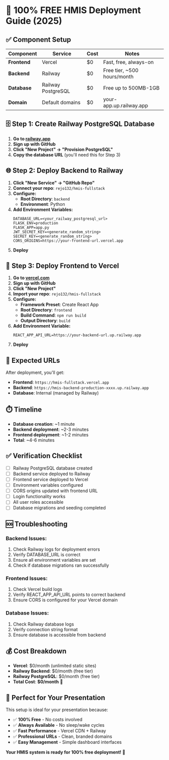 # 🚀 100% FREE HMIS Deployment Guide (2025)

## ✅ **Component Setup**

| Component | Service | Cost | Notes |
|-----------|---------|------|-------|
| **Frontend** | Vercel | $0 | Fast, free, always-on |
| **Backend** | Railway | $0 | Free tier, ~500 hours/month |
| **Database** | Railway PostgreSQL | $0 | Free up to 500MB-1GB |
| **Domain** | Default domains | $0 | your-app.up.railway.app |

## 🗄️ **Step 1: Create Railway PostgreSQL Database**

1. **Go to [railway.app](https://railway.app)**
2. **Sign up with GitHub**
3. **Click "New Project" → "Provision PostgreSQL"**
4. **Copy the database URL** (you'll need this for Step 3)

## 🌐 **Step 2: Deploy Backend to Railway**

1. **Click "New Service" → "GitHub Repo"**
2. **Connect your repo**: `rejo132/hmis-fullstack`
3. **Configure:**
   - **Root Directory**: `backend`
   - **Environment**: Python
4. **Add Environment Variables:**
   ```
   DATABASE_URL=<your_railway_postgresql_url>
   FLASK_ENV=production
   FLASK_APP=app.py
   JWT_SECRET_KEY=<generate_random_string>
   SECRET_KEY=<generate_random_string>
   CORS_ORIGINS=https://your-frontend-url.vercel.app
   ```
5. **Deploy**

## 🎨 **Step 3: Deploy Frontend to Vercel**

1. **Go to [vercel.com](https://vercel.com)**
2. **Sign up with GitHub**
3. **Click "New Project"**
4. **Import your repo**: `rejo132/hmis-fullstack`
5. **Configure:**
   - **Framework Preset**: Create React App
   - **Root Directory**: `frontend`
   - **Build Command**: `npm run build`
   - **Output Directory**: `build`
6. **Add Environment Variable:**
   ```
   REACT_APP_API_URL=https://your-backend-url.up.railway.app
   ```
7. **Deploy**

## 🔗 **Expected URLs**

After deployment, you'll get:
- **Frontend**: `https://hmis-fullstack.vercel.app`
- **Backend**: `https://hmis-backend-production-xxxx.up.railway.app`
- **Database**: Internal (managed by Railway)

## ⏱️ **Timeline**

- **Database creation**: ~1 minute
- **Backend deployment**: ~2-3 minutes
- **Frontend deployment**: ~1-2 minutes
- **Total**: ~4-6 minutes

## ✅ **Verification Checklist**

- [ ] Railway PostgreSQL database created
- [ ] Backend service deployed to Railway
- [ ] Frontend service deployed to Vercel
- [ ] Environment variables configured
- [ ] CORS origins updated with frontend URL
- [ ] Login functionality works
- [ ] All user roles accessible
- [ ] Database migrations and seeding completed

## 🆘 **Troubleshooting**

### **Backend Issues:**
1. Check Railway logs for deployment errors
2. Verify DATABASE_URL is correct
3. Ensure all environment variables are set
4. Check if database migrations ran successfully

### **Frontend Issues:**
1. Check Vercel build logs
2. Verify REACT_APP_API_URL points to correct backend
3. Ensure CORS is configured for your Vercel domain

### **Database Issues:**
1. Check Railway database logs
2. Verify connection string format
3. Ensure database is accessible from backend

## 💰 **Cost Breakdown**

- **Vercel**: $0/month (unlimited static sites)
- **Railway Backend**: $0/month (free tier)
- **Railway PostgreSQL**: $0/month (free tier)
- **Total Cost**: **$0/month** 🎉

## 🎯 **Perfect for Your Presentation**

This setup is ideal for your presentation because:
- ✅ **100% Free** - No costs involved
- ✅ **Always Available** - No sleep/wake cycles
- ✅ **Fast Performance** - Vercel CDN + Railway
- ✅ **Professional URLs** - Clean, branded domains
- ✅ **Easy Management** - Simple dashboard interfaces

**Your HMIS system is ready for 100% free deployment! 🚀** 